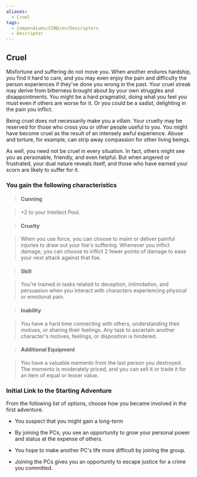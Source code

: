 ```yaml
---
aliases:
  - Cruel
tags:
  - Compendiums/CSRD/en/Descriptors
  - Descriptor
---
```

  
## Cruel    
Misfortune and suffering do not move you. When another endures hardship, you find it hard to care, and you may even enjoy the pain and difficulty the person experiences if they've done you wrong in the past. Your cruel streak may derive from bitterness brought about by your own struggles and disappointments. You might be a hard pragmatist, doing what you feel you must even if others are worse for it. Or you could be a sadist, delighting in the pain you inflict.  
Being cruel does not necessarily make you a villain. Your cruelty may be reserved for those who cross you or other people useful to you. You might have become cruel as the result of an intensely awful experience. Abuse and torture, for example, can strip away compassion for other living beings.  
As well, you need not be cruel in every situation. In fact, others might see you as personable, friendly, and even helpful. But when angered or frustrated, your dual nature reveals itself, and those who have earned your scorn are likely to suffer for it.  
### You gain the following characteristics    
> #### Cunning  
> +2 to your Intellect Pool.    
  
> #### Cruelty  
> When you use force, you can choose to maim or deliver painful injuries to draw out your foe's suffering. Whenever you inflict damage, you can choose to inflict 2 fewer points of damage to ease your next attack against that foe.    
  
> #### Skill  
> You're trained in tasks related to deception, intimidation, and persuasion when you interact with characters experiencing physical or emotional pain.    
  
> #### Inability  
> You have a hard time connecting with others, understanding their motives, or sharing their feelings. Any task to ascertain another character's motives, feelings, or disposition is hindered.    
  
> #### Additional Equipment  
> You have a valuable memento from the last person you destroyed. The memento is moderately priced, and you can sell it or trade it for an item of equal or lesser value.    
  
### Initial Link to the Starting Adventure    
From the following list of options, choose how you became involved in the first adventure.    
- You suspect that you might gain a long-term    
- By joining the PCs, you see an opportunity to grow your personal power and status at the expense of others.    
- You hope to make another PC's life more difficult by joining the group.    
- Joining the PCs gives you an opportunity to escape justice for a crime you committed.  